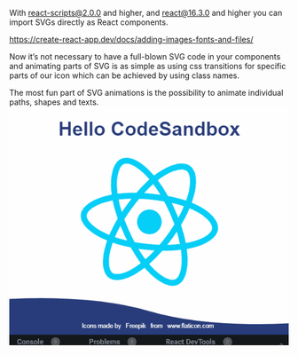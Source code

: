 With react-scripts@2.0.0 and higher, and react@16.3.0 and higher
you can import SVGs directly as React components.

https://create-react-app.dev/docs/adding-images-fonts-and-files/

Now it’s not necessary to have a full-blown SVG code in your components and animating parts of SVG is as simple as using css transitions for specific parts of our icon which can be achieved by using class names.

The most fun part of SVG animations is the possibility to animate individual paths, shapes and texts.
![screenshot](screenshot.gif)

